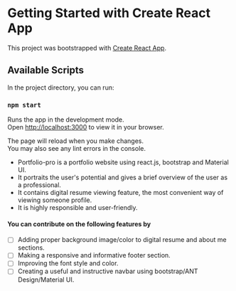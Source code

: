 # Getting Started with Create React App

This project was bootstrapped with [Create React App](https://github.com/facebook/create-react-app).

## Available Scripts

In the project directory, you can run:

### `npm start`

Runs the app in the development mode.\
Open [http://localhost:3000](http://localhost:3000) to view it in your browser.

The page will reload when you make changes.\
You may also see any lint errors in the console.

- Portfolio-pro is a portfolio website using react.js, bootstrap and Material UI.
- It portraits the user's potential and gives a brief overview of the user as a professional.
- It contains digital resume viewing feature, the most convenient way of viewing someone profile.
- It is highly responsible and user-friendly.

#### You can contribute on the following features by
- [ ] Adding proper background image/color to digital resume and about me sections.
- [ ] Making a responsive and informative footer section.
- [ ] Improving the font style and color.
- [ ] Creating a useful and instructive navbar using bootstrap/ANT Design/Material UI.
